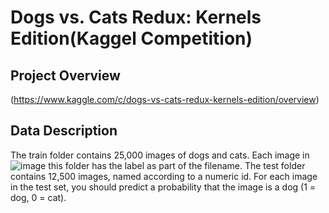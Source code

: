 # Dogs vs. Cats Redux: Kernels Edition(Kaggel Competition)

## Project Overview
(https://www.kaggle.com/c/dogs-vs-cats-redux-kernels-edition/overview)
[
](https://storage.googleapis.com/kaggle-media/competitions/kaggle/3362/media/woof_meow.jpg)

## Data Description
The train folder contains 25,000 images of dogs and cats. Each image in![image](https://github.com/YumiData/Neural_Network_Image_Classification/assets/118282647/db9f3440-0bf4-4761-929d-4e4460178e4b)
 this folder has the label as part of the filename. The test folder contains 12,500 images, named according to a numeric id. For each image in the test set, you should predict a probability that the image is a dog (1 = dog, 0 = cat).

